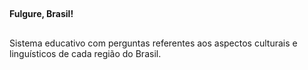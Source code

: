 ##

<div text-align: "center">
  <b>Fulgure, Brasil!</b>
<div>

##

<p>Sistema educativo com perguntas referentes aos aspectos culturais e linguísticos de cada região do Brasil.</p>
